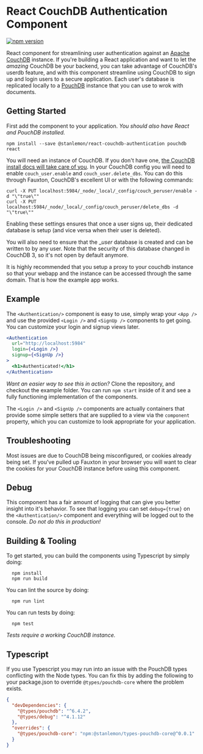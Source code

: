 # React CouchDB Authentication Component

[![npm version](https://badge.fury.io/js/%40stanlemon%2Freact-couchdb-authentication.svg)](https://badge.fury.io/js/%40stanlemon%2Freact-couchdb-authentication)

React component for streamlining user authentication against an [Apache CouchDB](http://couchdb.apache.org) instance.
If you're building a React application and want to let the _amazing_ CouchDB be your backend, you can
take advantage of CouchDB's userdb feature, and with this component streamline using CouchDB to sign up
and login users to a secure application.  Each user's database is replicated locally to a
[PouchDB](https://pouchdb.com) instance that you can use to wrok with documents.

## Getting Started

First add the component to your application. _You should also have React and PouchDB installed._

```shell
npm install --save @stanlemon/react-couchdb-authentication pouchdb react
```

You will need an instance of CouchDB. If you don't have one, [the CouchDB install docs will take care of you](https://docs.couchdb.org/en/stable/install/index.html).
In your CouchDB config you will need to enable `couch_user.enable` and `couch_user.delete_dbs`. You can do this through Fauxton, CouchDB's excellent UI or with the following commands:

```shell
curl -X PUT localhost:5984/_node/_local/_config/couch_peruser/enable -d "\"true\""
curl -X PUT localhost:5984/_node/_local/_config/couch_peruser/delete_dbs -d "\"true\""
```

Enabling these settings ensures that once a user signs up, their dedicated database is setup (and vice versa when their user is deleted).

You will also need to ensure that the __user_ database is created and can be written to by any user. Note that the security of this database changed in CouchDB 3, so it's not open by default anymore.

It is highly recommended that you setup a proxy to your couchdb instance so that your webapp and the instance can be accessed through the same domain. That is how the example app works.

## Example

The `<Authentication/>` component is easy to use, simply wrap your `<App />` and use the provided `<Login />` and `<SignUp />` components to get going. You can customize your login and signup views later.

```jsx
<Authentication
  url="http://localhost:5984"
  login={<Login />}
  signup={<SignUp />}
>
  <h1>Authenticated!</h1>
</Authentication>
```

_Want an easier way to see this in action?_ Clone the repository, and checkout the example folder. You can run `npm start` inside of it and see a fully functioning implementation of the components.

The `<Login />` and `<SignUp />` components are actually containers that provide some simple setters that are supplied to a view via the `component` property, which you can customize to look appropriate for your application.

## Troubleshooting

Most issues are due to CouchDB being misconfigured, or cookies already being set.  If you've pulled up Fauxton in your browser you will want to clear the cookies for your CouchDB instance before using this component.

## Debug

This component has a fair amount of logging that can give you better insight into it's behavior. To see that logging you can set `debug={true}` on the `<Authentication/>` component and everything will be logged out to the console. _Do not do this in production!_

## Building & Tooling

To get started, you can build the components using Typescript by simply doing:

```shell
  npm install
  npm run build
```

You can lint the source by doing:

```shell
  npm run lint
```

You can run tests by doing:

```shell
  npm test
```

_Tests require a working CouchDB instance._

## Typescript

If you use Typescript you may run into an issue with the PouchDB types conflicting with the Node types. You can fix this by adding the following to your package.json to override `@types/pouchdb-core` where the problem exists.

```json
{
  "devDependencies": {
    "@types/pouchdb": "^6.4.2",
    "@types/debug": "^4.1.12"
  },
  "overrides": {
    "@types/pouchdb-core": "npm:@stanlemon/types-pouchdb-core@^0.0.1"
  }
}
```
